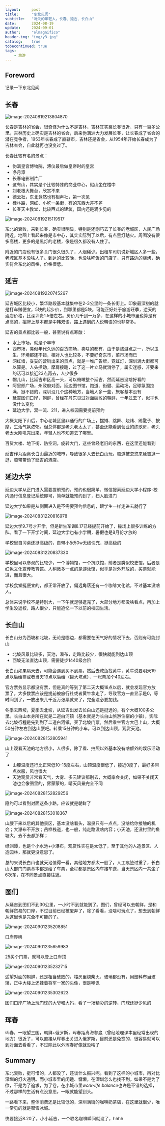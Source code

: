 ```yaml
---
layout:     post
title:      "东北见闻"
subtitle:   "消失的年轻人，长春、延吉、长白山"
date:       2024-08-19
update:     2024-09-01
author:     "elmagnifico"
header-img: "img/y3.jpg"
catalog:    true
tobecontinued: true
tags:
    - 旅游
---
```


## Foreword

记录一下东北见闻



## 长春

![image-20240819213804870](https://img.elmagnifico.tech/static/upload/elmagnifico/image-20240819213804870.png)

长春是吉林的省会，很奇怪为什么不是吉林，吉林其实离长春很近，只有一百多公里。吉林历史上确实是吉林的省会，后来伪满洲大力发展长春，让长春成了省会的潜在竞争者，1953年长春成了直辖市，吉林还是省会，从1954年开始长春成为了吉林省会，自此就再也没变过了。



长春比较有名的景点：

- 伪满皇宫博物院，溥仪最后做皇帝时的皇宫
- 净月潭
- 长春电影制片厂
- 这有山，其实是个比较特殊的商业中心，假山坐在楼中
- 刘老根大舞台，欣赏不来
- 德云社，东北竟然也有相声社，第一次见
- 桂林路，网红、小吃一条街，有的东西大差不差
- 长春天主教堂，比较西式的建筑，国内还是满少见的



![image-20240819215119517](https://img.elmagnifico.tech/static/upload/elmagnifico/image-20240819215119517.png)

东北的衰败，来到长春，确实很明显，特别是还刚巧去了长春的老城区，人民广场附近。地图上看起来像是市中心，其实实际到了以后，有点黑灯瞎火。周围没有很多高楼，更多的是黑灯的老楼，像是很久都没有人住了。



附近的门店也有很多关门很久很久了，人烟稀少。出租车司机说新城区人多一些，老城区基本没啥人了。到达的比较晚，也没啥吃饭的门店了，只有路边的烧烤，确实符合东北的风格，价格很低。



## 延吉

![image-20240819220745267](https://img.elmagnifico.tech/static/upload/elmagnifico/image-20240819220745267.png)

延吉城区比较小，繁华路段基本就集中在2-3公里的一条长街上。印象最深刻的就是打车贼便宜，5块的起步价，到哪里都是5块。可能正好处于旅游旺季，逆天的酒店价格，比深圳贵1.5倍左右。房价几千到一万多，在这样的小城市里也算是有点高的，招牌上基本都是中韩双语，路上遇到的人说韩语的也非常多。



延吉的景点都比较一般，甚至说有点寒酸：

- 水上市场，就是个早市
- 西市场，类似年代久远的百货商场，卖啥的都有，由于是旅游点之一，所以卫生、环境都还不错，相对人也比较多，不要好奇东市，菜市场而已
- 网红墙，妥妥的营销出来的景点，就是一堆广告牌，霓虹灯，深圳满大街都可以算是。人头攒动，摩肩接踵，过了这一片立马就消停了，属实迷惑，非要来的话可以接近23点再去，人少很多
- 帽儿山，比延吉市区高一头，可以俯瞰整个延吉，然而延吉没啥好看的
- 阿里郎广场，州政府对面，延边图书馆，跑道、街健、运动场，足球氛围拉满，挺不错的，深圳没几个这种地方，当地人多一些，旅客基本没有
- 延吉图们口岸，朝鲜，曾经在丹东见过对面破败的朝鲜，十年过去了，似乎也没什么变化
- 延边大学，双一流、211，进入校园需要提前预约



大概太阳下山后，中心老城区里非通行的广场上，摆摊、跳舞、烧烤、踢毽子、按摩，生活气氛浓郁。但总体都是老头老太太了，甚至还能看到营业的练歌房，老头老太太刚吼完出来，年轻人也不知道去了哪里。

百货大楼、地下街、防空洞，旋转大门，这些曾经老旧的东西，在这里还能看到

延吉作为距离长白山最近的城市，导致很多人去长白山玩，顺道被忽悠来延吉逛一逛，顺带带动了延吉的酒店。



## 延边大学

延边大学从正门进入需要提前预约，预约也很简单，微信搜索延边大学小程序-校内通行信息登记系统即可，简单就能预约到了，扫人脸进门

延边大学如果是从侧面进入是不需要预约信息的，跟学生一样走进去就行了

![image-20240831220816978](https://img.elmagnifico.tech/static/upload/elmagnifico/image-20240831220816978.png)

延边大学9.7号才开学，但是新生军训8.17已经提前开始了，操场上很多训练的方队。看了一下开学时间，延边大学也有小学期，暑假也是8月份才放的

学校里自习桌还挺高级的，自带小米50w无线快充，挺高级的

![image-20240831220837330](https://img.elmagnifico.tech/static/upload/elmagnifico/image-20240831220837330.png)

学校里可以参观的比较少，一个博物馆，一个抗联馆，前者是类似校史馆，后者是红色文化宣传教育馆。人稍微多一点的是游泳馆，似乎是对外开放的，买票就能进，而且很大。

学校食堂挺便宜的，都正常开放了，偏远角落还有一个咖啡文化馆，不过基本没啥人。

总体来说学校不是特别大，一下午就足够逛完了，大部分地方都没啥看点，再加上学生没返校，路人很少，只能追忆一下以前的校园生活。



## 长白山

长白山分为西坡和北坡，无论是哪边，都需要在天气好的情况下去，否则有可能封山

- 北坡风景比较多，天池，瀑布，走路比较少，很快就能到达山顶
- 西坡无法直达山顶，需要徒步1440级台阶



长白山如果隔天去，可能会遇到买不到票，然后去咸鱼找黄牛，黄牛说要明天19点以后给票或者当天19点以后给（巨大坑点），一张票加个40左右。

官方票务显示都没有票，但是真的等到了第二天大概18点以后，就会发现官方放票了。大多数票应该是提前被旅行社或者黄牛拿走了，导致官方一直显示是0，等时间到了，一放出来几千近万张票就来了，完全没必要加钱。



冬季去西坡，夏季去北坡，从延吉出发去长白山还是挺远的，有个大概100多公里。长白山本身所在就是二道白河镇（基本就是为长白山旅游住宿的小镇），实际去北坡行程是先到到了二道白河镇，买了北坡门票，然后乘坐官方大巴上山，大概50分钟左右到达山腰吧。转乘15分钟的小车，可以到达山顶，观赏天池。

![image-20240828152805941](https://img.elmagnifico.tech/static/upload/elmagnifico/image-20240828152805941.png)

山上观看天池的地方很小，人很多，除了看、拍照以外基本没有啥额外的娱乐活动了

- 山腰温度还行比正常低10-15度左右，山顶温度很低了，接近0度了，最好多带点衣服，风也很大
- 天池观赏非常看天气，大雾、多云建议都别去，大概率会关闭，如果不关闭天池也会像图里的，雾蒙蒙的，晴天风景完全不同

![image-20240828152829256](https://img.elmagnifico.tech/static/upload/elmagnifico/image-20240828152829256.png)

隐约可以看到对面这条小路，应该就是朝鲜了

![image-20240828153018367](https://img.elmagnifico.tech/static/upload/elmagnifico/image-20240828153018367.png)



山腰下来以后的其他景区，基本没啥看头，温泉只有一点点，没啥给你接触的机会；大瀑布不开放；岳桦栈道，也一般，纯走路没啥内容；小天池，还没村里的鱼塘大，去不去都那样；

绿渊谭，也是个小水池+小瀑布，观赏性实在是太低了，至于其他的人造景区、人造园林，那就更没意思了。



总的来说长白山也就天池值得一看，其他地方都太一般了，人工痕迹过重了，长白山大部门门票基本都是给了车票，全程都是景区内车接车送，当天景区内一共坐了6次车，在不同景点直接往返。



## 图们

从延吉到图们不到30公里，一小时不到就能到了。图们，曾经可以去朝鲜，是和朝鲜贸易的口岸，不过目前已经被废弃了，除了看看，没啥可玩点了，想去到朝鲜从这里也是完全不可能的了。

![image-20240901235208851](https://img.elmagnifico.tech/static/upload/elmagnifico/image-20240901235208851.png)

口岸界碑

![image-20240901235659983](https://img.elmagnifico.tech/static/upload/elmagnifico/image-20240901235659983.png)

25买个门票，就可以登上口岸顶

![image-20240901235232715](https://img.elmagnifico.tech/static/upload/elmagnifico/image-20240901235232715.png)

遥望对面的朝鲜，还是相当破败的，楼房里烧柴火，玻璃都没有，用塑料布当玻璃，正中大楼上还挂着将军一家的头像，很是嘲讽

![image-20240901235302623](https://img.elmagnifico.tech/static/upload/elmagnifico/image-20240901235302623.png)

图们口岸广场上玩门球的大爷和大妈，看了一场精彩的逆转，门球还挺少见的



## 珲春

珲春，一眼望三国，朝鲜+俄罗斯，珲春距离海参崴（曾经地理课本里经常出现的地方）很近了，可以直接从珲春出关进入俄罗斯，目前还是免签的，很容易就可以到对面去看看了，不过除此以外珲春好像就没啥了



## Summary

东北衰败，挺可惜的，人都没了，还谈什么振兴呢。看到了这样的小城市，再对比深圳的灯火通明。而小城市里的闲适、慵懒，在深圳怎么也找不到。如果不是为了欲，不是为了追求，为了卷，在小城市里*work-life balance*也许是不错的选择，不过那样的生活有点没意思，一眼就能望到头。



一路看下来，整体消费还是比较低的，深圳满街的咖啡奶茶店，在这里就很少，唯一常见的就是蜜雪冰城。

快要接近8.20了，小小延吉，一个联名咖啡瞬间就没了，hhhh
